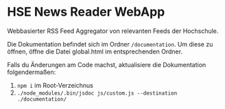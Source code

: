 # HSE News Reader WebApp
Webbasierter RSS Feed Aggregator von relevanten Feeds der Hochschule.

Die Dokumentation befindet sich im Ordner ``/documentation``. 
Um diese zu öffnen, öffne die Datei global.html im entsprechenden Ordner.

Falls du Änderungen am Code machst, aktualisiere die Dokumentation folgendermaßen:
1. ``npm i`` im Root-Verzeichnus
2. ``./node_modules/.bin/jsdoc js/custom.js --destination ./documentation/``